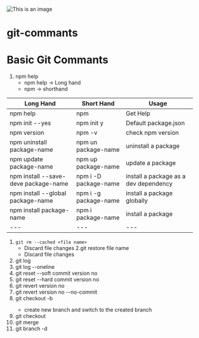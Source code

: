 ![This is an image](https://myoctocat.com/assets/images/base-octocat.svg)
# git-commants
# Basic Git Commants

1. npm help
   - npm help  -> Long hand
   - npm -> shorthand

| Long Hand | Short Hand | Usage |
| --- | --- | --- |
| npm help | npm | Get Help |
| npm init --yes | npm init y| Default package.json |
| npm version | npm -v | check npm version |
| npm uninstall package-name | npm un package-name | uninstall a package |
| npm update package-name | npm up package-name | update a package |
| npm install --save-deve package-name | npm i -D package-name| install a package as a dev dependency |
| npm install --global package-name | npm i -g package-name | install a package globally |
| npm install package-name | npm i package-name | install a package |
| --- | --- | --- |


1. ```git rm --cached <file name>```
   - Discard file changes
2.git restore file name
   - Discard file changes
3. git log
4. git log --oneline
5. git reset --soft commit version no
6. git reset --hard commit version no
7. git revert version no
8. git revert version no --no-commit
9. git checkout -b <branch name>
   - create new branch and switch to the created branch
10. git checkout <branch name>
11. git merge <old branch name> <new branch name>
12. git branch -d <branch name>
   
